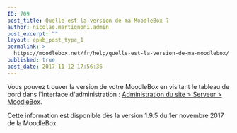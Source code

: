 ```yaml
---
ID: 709
post_title: Quelle est la version de ma MoodleBox ?
author: nicolas.martignoni.admin
post_excerpt: ""
layout: epkb_post_type_1
permalink: >
  https://moodlebox.net/fr/help/quelle-est-la-version-de-ma-moodlebox/
published: true
post_date: 2017-11-12 17:56:36
---
```

Vous pouvez trouver la version de votre MoodleBox en visitant le tableau de bord dans l'interface d'administration : <a href="http://moodlebox.home/admin/tool/moodlebox/index.php" target="_blank" rel="noopener noreferrer">Administration du site &gt; Serveur &gt; MoodleBox</a>.

Cette information est disponible dès la version 1.9.5 du 1er novembre 2017 de la MoodleBox.